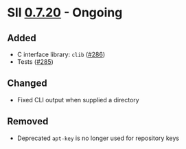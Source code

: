 # Sll [0.7.20] - Ongoing

## Added

- C interface library: `clib` ([#286])
- Tests ([#285])

## Changed

- Fixed CLI output when supplied a directory

## Removed

- Deprecated `apt-key` is no longer used for repository keys

[0.7.20]: https://github.com/sl-lang/sll/compare/sll-v0.7.19...main
[#286]: https://github.com/sl-lang/sll/issues/286
[#285]: https://github.com/sl-lang/sll/issues/285
